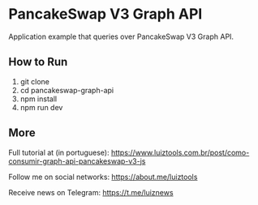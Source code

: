 # PancakeSwap V3 Graph API
Application example that queries over PancakeSwap V3 Graph API.

## How to Run

1. git clone
2. cd pancakeswap-graph-api
3. npm install
4. npm run dev

## More

Full tutorial at (in portuguese): https://www.luiztools.com.br/post/como-consumir-graph-api-pancakeswap-v3-js

Follow me on social networks: https://about.me/luiztools

Receive news on Telegram: https://t.me/luiznews